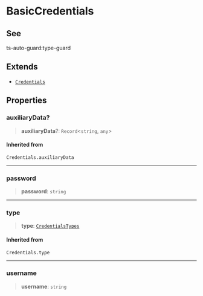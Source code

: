 # BasicCredentials

## See

ts-auto-guard:type-guard

## Extends

- [`Credentials`](reference/functions/Credentials.md)

## Properties

### auxiliaryData?

> **auxiliaryData**?: `Record`<`string`, `any`>

#### Inherited from

`Credentials.auxiliaryData`

***

### password

> **password**: `string`

***

### type

> **type**: [`CredentialsTypes`](reference/enumerations/CredentialsTypes.md)

#### Inherited from

`Credentials.type`

***

### username

> **username**: `string`
